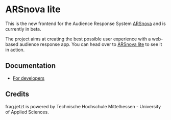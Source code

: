 # ARSnova lite

This is the new frontend for the Audience Response System [ARSnova](https://arsnova.eu) and is currently in beta.

The project aims at creating the best possible user experience with a web-based audience response app. You can head over to [ARSnova lite](https://beta.arsnova.eu) to see it in action.

## Documentation

* [For developers](development.md)

## Credits

frag.jetzt is powered by Technische Hochschule Mittelhessen - University of Applied Sciences.
